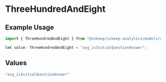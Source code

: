 # ThreeHundredAndEight

## Example Usage

```typescript
import { ThreeHundredAndEight } from "@inkeep/inkeep-analytics/models/operations";

let value: ThreeHundredAndEight = "avg_isInitialQuestionAnswer";
```

## Values

```typescript
"avg_isInitialQuestionAnswer"
```